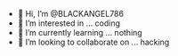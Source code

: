 - 👋 Hi, I’m @BLACKANGEL786
- 👀 I’m interested in ... coding 
- 🌱 I’m currently learning ... nothing 
- 💞️ I’m looking to collaborate on ... hacking 


<!---
BLACKANGEL786/BLACKANGEL786 is a ✨ special ✨ repository because its `README.md` (this file) appears on your GitHub profile.
You can click the Preview link to take a look at your changes.
--->
